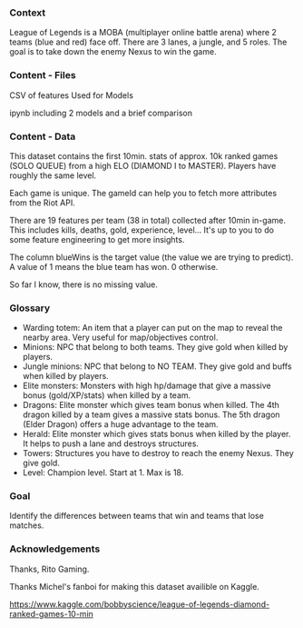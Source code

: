 ### Context

League of Legends is a MOBA (multiplayer online battle arena) where 2 teams (blue and red) face off. There are 3 lanes, a jungle, and 5 roles. The goal is to take down the enemy Nexus to win the game.

### Content - Files

CSV of features Used for Models

ipynb including 2 models and a brief comparison


### Content - Data

This dataset contains the first 10min. stats of approx. 10k ranked games (SOLO QUEUE) from a high ELO (DIAMOND I to MASTER). Players have roughly the same level.

Each game is unique. The gameId can help you to fetch more attributes from the Riot API.

There are 19 features per team (38 in total) collected after 10min in-game. This includes kills, deaths, gold, experience, level… It's up to you to do some feature engineering to get more insights.

The column blueWins is the target value (the value we are trying to predict). A value of 1 means the blue team has won. 0 otherwise.

So far I know, there is no missing value.

### Glossary

- Warding totem: An item that a player can put on the map to reveal the nearby area. Very useful for map/objectives control.
- Minions: NPC that belong to both teams. They give gold when killed by players.
- Jungle minions: NPC that belong to NO TEAM. They give gold and buffs when killed by players.
- Elite monsters: Monsters with high hp/damage that give a massive bonus (gold/XP/stats) when killed by a team.
- Dragons: Elite monster which gives team bonus when killed. The 4th dragon killed by a team gives a massive stats bonus. The 5th dragon (Elder Dragon) offers a huge advantage to the team.
- Herald: Elite monster which gives stats bonus when killed by the player. It helps to push a lane and destroys structures.
- Towers: Structures you have to destroy to reach the enemy Nexus. They give gold.
- Level: Champion level. Start at 1. Max is 18.

### Goal

Identify the differences between teams that win and teams that lose matches. 

### Acknowledgements

Thanks, Rito Gaming.

Thanks Michel's fanboi for making this dataset availible on Kaggle.

https://www.kaggle.com/bobbyscience/league-of-legends-diamond-ranked-games-10-min
